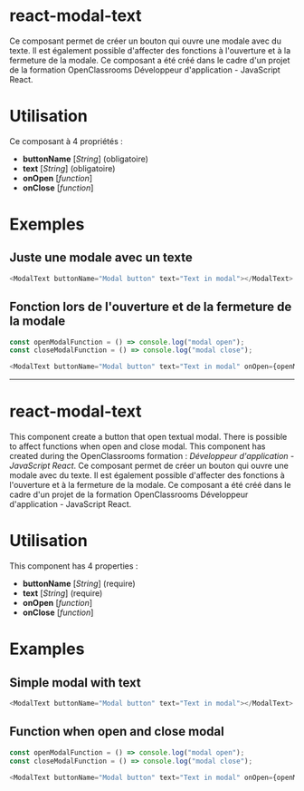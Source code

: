 # react-modal-text
Ce composant permet de créer un bouton qui ouvre une modale avec du texte. Il est également possible d'affecter des fonctions à l'ouverture et à la fermeture de la modale. Ce composant a été créé dans le cadre d'un projet de la formation OpenClassrooms Développeur d'application - JavaScript React.

# Utilisation
Ce composant à 4 propriétés :
- **buttonName** [_String_] (obligatoire) 
- **text** [_String_] (obligatoire)
- **onOpen** [_function_]
- **onClose** [_function_]

# Exemples
## Juste une modale avec un texte
``` javascript
<ModalText buttonName="Modal button" text="Text in modal"></ModalText>
```
## Fonction lors de l'ouverture et de la fermeture de la modale
``` javascript
const openModalFunction = () => console.log("modal open");
const closeModalFunction = () => console.log("modal close");
```
``` javascript
<ModalText buttonName="Modal button" text="Text in modal" onOpen={openModalFunction} onClose={closeModalFunction}></ModalText>
```

---

# react-modal-text
This component create a button that open textual modal. There is possible to affect functions when open and close modal. This component has created during the OpenClassrooms formation : _Développeur d'application - JavaScript React_.
Ce composant permet de créer un bouton qui ouvre une modale avec du texte. Il est également possible d'affecter des fonctions à l'ouverture et à la fermeture de la modale. Ce composant a été créé dans le cadre d'un projet de la formation OpenClassrooms Développeur d'application - JavaScript React.

# Utilisation
This component has 4 properties :
- **buttonName** [_String_] (require) 
- **text** [_String_] (require)
- **onOpen** [_function_]
- **onClose** [_function_]

# Examples
## Simple modal with text
``` javascript
<ModalText buttonName="Modal button" text="Text in modal"></ModalText>
```
## Function when open and close modal
``` javascript
const openModalFunction = () => console.log("modal open");
const closeModalFunction = () => console.log("modal close");
```
``` javascript
<ModalText buttonName="Modal button" text="Text in modal" onOpen={openModalFunction} onClose={closeModalFunction}></ModalText>
```
